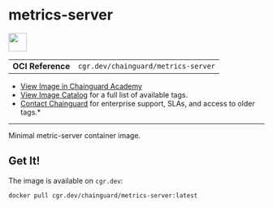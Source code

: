 <!--monopod:start-->
# metrics-server

<!--url:start-->
<a href="https://github.com/kubernetes-sigs/metrics-server">
<!--logo:start-->
  <img src="https://storage.googleapis.com/chainguard-academy/logos/metrics-server/logo.svg" width="36px" height="36px" />
<!--logo:end-->
</a>
<!--url:end-->

| | |
| - | - |
| **OCI Reference** | `cgr.dev/chainguard/metrics-server` |

* [View Image in Chainguard Academy](https://edu.chainguard.dev/chainguard/chainguard-images/reference/metrics-server/overview/)
* [View Image Catalog](https://console.enforce.dev/images/catalog) for a full list of available tags.
* [Contact Chainguard](https://www.chainguard.dev/chainguard-images) for enterprise support, SLAs, and access to older tags.*
---
<!--monopod:end-->

<!--overview:start-->
Minimal metric-server container image.
<!--overview:end-->

<!--getting:start-->
## Get It!
The image is available on `cgr.dev`:

```
docker pull cgr.dev/chainguard/metrics-server:latest
```
<!--getting:end-->

<!--body:start-->
<!--body:end-->


